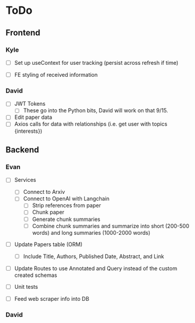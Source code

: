# ToDo

## Frontend

### Kyle
-   [ ] Set up useContext for user tracking (persist across refresh if time)
-   [ ] FE styling of received information


### David

-   [ ] JWT Tokens
    -   [ ] These go into the Python bits, David will work on that 9/15.
-   [ ] Edit paper data
-   [ ] Axios calls for data with relationships (i.e. get user with topics {interests})

## Backend

### Evan

-   [ ] Services

    -   [ ] Connect to Arxiv
    -   [ ] Connect to OpenAI with Langchain
        -   [ ] Strip references from paper
        -   [ ] Chunk paper
        -   [ ] Generate chunk summaries
        -   [ ] Combine chunk summaries and summarize into short (200-500 words) and long summaries (1000-2000 words)

-   [ ] Update Papers table (ORM)

    -   [ ] Include Title, Authors, Published Date, Abstract, and Link

-   [ ] Update Routes to use Annotated and Query instead of the custom created schemas
-   [ ] Unit tests
-   [ ] Feed web scraper info into DB

### David